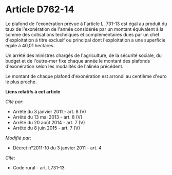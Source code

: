 # Article D762-14

Le plafond de l'exonération prévue à l'article L. 731-13 est égal au produit du taux de l'exonération de l'année considérée
par un montant équivalent à la somme des cotisations techniques et complémentaires dues par un chef d'exploitation à titre
exclusif ou principal dont l'exploitation a une superficie égale à 40,01 hectares. 

Un arrêté des ministres chargés de l'agriculture, de la sécurité sociale, du budget et de l'outre-mer fixe chaque année le
montant des plafonds d'exonération selon les modalités de l'alinéa précédent. 

Le montant de chaque plafond d'exonération est arrondi au centième d'euro le plus proche.

**Liens relatifs à cet article**

_Cité par_:

  - Arrêté du 3 janvier 2011 - art. 8 (V)
  - Arrêté du 13 mai 2013 - art. 8 (V)
  - Arrêté du 20 août 2014 - art. 7 (V)
  - Arrêté du 8 juin 2015 - art. 7 (V)

_Modifié par_:

  - Décret n°2011-10 du 3 janvier 2011 - art. 4

_Cite_:

  - Code rural - art. L731-13
